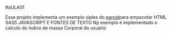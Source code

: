 #aULA01

Esse projeto implementa um exemplo siples do  [parcel](https://parceljs.org/)para empacotar HTML SASS JAVASCRIPT E FONTES DE TEXTO 
Np exemplo é implementado o calculo do índice de massa Corporal do usuário 
